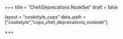 +++
title = "Chef/Deprecations NodeSet"
draft = false

layout = "cookstyle_cops"
data_path = ["cookstyle","cops_chef_deprecations_nodeset"]

+++

<!-- The content of this page is automatically generated from the
cops_chef_deprecations_nodeset.yml file in github.com/chef/cookstyle/blob/master/docs-chef-io/data/cookstyle/. -->
